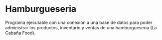 # Hamburgueseria

Programa ejecutable con una conexión a una base de datos para poder administrar los productos, inventario y ventas de una hamburgueseria (La Cabaña Food).